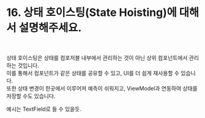 # 16. 상태 호이스팅(State Hoisting)에 대해서 설명해주세요.

<br>

상태 호이스팅은 상태를 컴포저블 내부에서 관리하는 것이 아닌 상위 컴포넌트에서 관리하는 것입니다.    
이를 통해서 컴포넌트가 같은 상태를 공유할 수 있고, UI를 더 쉽게 재사용할 수 있습니다.   
또한 상태 변경이 한곳에서 이루어져 예측이 쉬워지고, ViewModel과 연동하여 상태를 저장할 수도 있습니다.  

예시는 TextField로 들 수 있을듯.